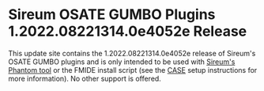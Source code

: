 # Sireum OSATE GUMBO Plugins 1.2022.08221314.0e4052e Release

This update site contains the 1.2022.08221314.0e4052e release of Sireum's OSATE GUMBO plugins and is only
intended to be used with [Sireum's Phantom tool](https://github.com/sireum/phantom)
or the FMIDE install script (see the
[CASE](https://github.com/sireum/case-env#setting-up-fmide-and-hamr-only)
setup instructions for more information). No other support is offered.
